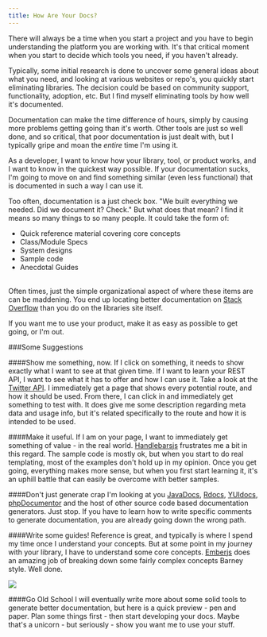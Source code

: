 ```yaml
---
title: How Are Your Docs?
---
```


There will always be a time when you start a project and you have to begin understanding the platform you are working with. It's that critical moment when you start to decide which tools you need, if you haven't already.

Typically, some initial research is done to uncover some general ideas about what you need, and looking at various websites or repo's, you quickly start eliminating libraries.  The decision could be based on community support, functionality, adoption, etc.  But I find myself eliminating tools by how well it's documented.

Documentation can make the time difference of hours, simply by causing more problems getting going than it's worth. Other tools are just so well done, and so critical, that poor documentation is just dealt with, but I typically gripe and moan the _entire_ time I'm using it.

As a developer, I want to know how your library, tool, or product works, and I want to know in the quickest way possible.  If your documentation sucks, I'm going to move on and find something similar (even less functional) that is documented in such a way I can use it.

Too often, documentation is a just check box. "We built everything we needed. Did we document it? Check." But what does that mean? I find it means so many things to so many people.  It could take the form of:

+ Quick reference material covering core concepts
+ Class/Module Specs
+ System designs
+ Sample code
+ Anecdotal Guides
<br><br>

Often times, just the simple organizational aspect of where these items are can be maddening.  You end up locating better documentation on [Stack Overflow](http://www.stackoverflow.com) than you do on the libraries site itself.

If you want me to use your product, make it as easy as possible to get going, or I'm out.

###Some Suggestions

####Show me something, now.
If I click on something, it needs to show exactly what I want to see at that given time.  If I want to learn your REST API, I want to see what it has to offer and how I can use it. Take a look at the [Twitter API](https://dev.twitter.com/docs/api/1.1). I immediately get a page that shows every potential route, and how it should be used.  From there, I can click in and immediately get something to test with. It does give me some description regarding meta data and usage info, but it's related specifically to the route and how it is intended to be used.

####Make it useful.
If I am on your page, I want to immediately get something of value - in the real world. [Handlebarsjs](http://handlebarsjs.com/) frustrates me a bit in this regard.  The sample code is mostly ok, but when you start to do real templating, most of the examples don't hold up in my opinion. Once you get going, everything makes more sense, but when you first start learning it, it's an uphill battle that can easily be overcome with better samples.

####Don't just generate crap
I'm looking at you [JavaDocs](http://docs.oracle.com/javase/1.5.0/docs/api/index.html), [Rdocs](http://rdoc.sourceforge.net/), [YUIdocs](https://yuilibrary.com/yui/docs/api/classes/Anim.html), [phpDocumentor](http://phpdoc.org/) and the host of other source code based documentation generators. Just stop. If you have to learn how to write specific comments to generate documentation, you are already going down the wrong path.

####Write some guides!
Reference is great, and typically is where I spend my time once I understand your concepts. But at some point in my journey with your library, I have to understand some core concepts.  [Emberjs](http://www.emberjs.com) does an amazing job of breaking down some fairly complex concepts Barney style. Well done.

<img src="http://stream1.gifsoup.com/view3/3151954/barney-o.gif" style="margin:0 auto;display:block;">

####Go Old School
I will eventually write more about some solid tools to generate better documentation, but here is a quick preview - pen and paper.  Plan some things first - then start developing your docs.  Maybe that's a unicorn - but seriously - show you want me to use your stuff.
